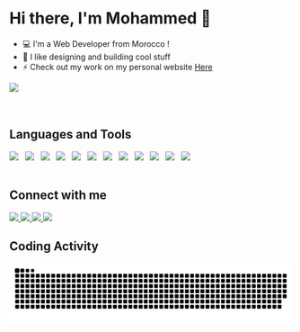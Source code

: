 # Hi there, I'm Mohammed :wave:

- :computer: I'm a Web Developer from Morocco !
- :purple_heart: I like designing and building cool stuff
- :zap: Check out my work on my personal website [Here](https://harmouche.devhostapp.com/)

![](https://komarev.com/ghpvc/?username=MohammedHarmouche)

<br />

## Languages and Tools

<div>
<img height="30" src="https://cdn.jsdelivr.net/gh/devicons/devicon/icons/vscode/vscode-original.svg" />&nbsp;&nbsp;
<img height="30" src="https://cdn.jsdelivr.net/gh/devicons/devicon/icons/html5/html5-original.svg" />&nbsp;&nbsp;
<img height="30" src="https://cdn.jsdelivr.net/gh/devicons/devicon/icons/css3/css3-original.svg" />&nbsp;&nbsp;
<img height="30" src="https://cdn.jsdelivr.net/gh/devicons/devicon/icons/bootstrap/bootstrap-plain.svg" />&nbsp;&nbsp;
<img height="30" src="https://cdn.jsdelivr.net/gh/devicons/devicon/icons/javascript/javascript-original.svg" />&nbsp;&nbsp;
<img height="30" src="https://cdn.jsdelivr.net/gh/devicons/devicon/icons/php/php-original.svg" />&nbsp;&nbsp;
<img height="30" src="https://cdn.jsdelivr.net/gh/devicons/devicon/icons/laravel/laravel-plain.svg" />&nbsp;&nbsp;
<img height="30" src="https://cdn.jsdelivr.net/gh/devicons/devicon/icons/mysql/mysql-original-wordmark.svg" />&nbsp;&nbsp;
<img height="30" src="https://cdn.jsdelivr.net/gh/devicons/devicon/icons/git/git-plain.svg" />&nbsp;&nbsp;
<img height="30" src="https://cdn.jsdelivr.net/gh/devicons/devicon/icons/github/github-original.svg" />&nbsp;&nbsp;
<img height="30" src="https://cdn.jsdelivr.net/gh/devicons/devicon/icons/photoshop/photoshop-plain.svg" />&nbsp;&nbsp;
<img height="30" src="https://cdn.jsdelivr.net/gh/devicons/devicon/icons/figma/figma-original.svg" />&nbsp;&nbsp;
</div>

<br />

## Connect with me

<a href="https://harmouche.devhostapp.com/">
<img height="25" src="https://img.shields.io/badge/website-000000?style=for-the-badge&logo=About.me&logoColor=white">
</a>
<a href="https://mail.google.com/mail/u/0/?view=cm&fs=1&tf=1&to=mohammedharmouche1@gmail.com&subject=MISSED%20CALL%20EZTRADER&body=Hello%2C%0A%0A">
<img height="25" src="https://img.shields.io/badge/gmail-d14836?style=for-the-badge&logo=gmail&logoColor=white">
</a>
<a href="https://www.linkedin.com/in/mohammed-harmouche/">
<img height="25" src="https://img.shields.io/badge/LinkedIn-0077B5?style=for-the-badge&logo=linkedin&logoColor=white">
</a> 
<a href="https://www.instagram.com/harmouche1/">
<img height="25" src="https://img.shields.io/badge/Instagram-E4405F?style=for-the-badge&logo=instagram&logoColor=white">
</a>

<br />

## Coding Activity

<picture>
  <source media="(prefers-color-scheme: dark)" srcset="https://raw.githubusercontent.com/MohammedHarmouche/MohammedHarmouche/output/github-contribution-grid-snake-dark.svg">
  <source media="(prefers-color-scheme: light)" srcset="https://raw.githubusercontent.com/MohammedHarmouche/MohammedHarmouche/output/github-contribution-grid-snake.svg">
  <img alt="github contribution grid snake animation" src="https://raw.githubusercontent.com/MohammedHarmouche/MohammedHarmouche/output/github-contribution-grid-snake.svg">
</picture>


